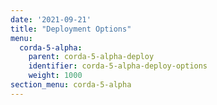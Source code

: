 ```yaml
---
date: '2021-09-21'
title: "Deployment Options"
menu:
  corda-5-alpha:
    parent: corda-5-alpha-deploy
    identifier: corda-5-alpha-deploy-options
    weight: 1000
section_menu: corda-5-alpha
---
```

